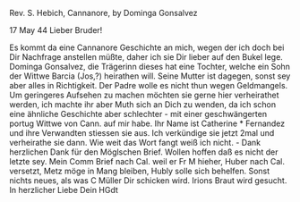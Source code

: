 Rev. S. Hebich, Cannanore, by Dominga Gonsalvez

 17 May 44
Lieber Bruder!

Es kommt da eine Cannanore Geschichte an mich, wegen der ich doch bei Dir Nachfrage anstellen müßte, daher ich sie Dir lieber auf den Bukel lege. Dominga Gonsalvez, die Trägerinn dieses hat eine Tochter, welche ein Sohn der Wittwe Barcia (Jos‚?) heirathen will. Seine Mutter ist dagegen, sonst sey aber alles in Richtigkeit. Der Padre wolle es nicht thun wegen Geldmangels. Um geringeres Aufsehen zu machen möchten sie gerne hier verheirathet werden, ich machte ihr aber Muth sich an Dich zu wenden, da ich schon eine ähnliche Geschichte aber schlechter - mit einer geschwängerten portug Wittwe von Cann. auf mir habe. Ihr Name ist Catherine <Fernandez>* Fernandez und ihre Verwandten stiessen sie aus. Ich verkündige sie jetzt 2mal und verheirathe sie dann. Wie weit das Wort fangt weiß ich nicht. - Dank herzlichen Dank für den Möglschen Brief. Wollen hoffen daß es nicht der letzte sey. Mein Comm Brief nach Cal. weil er Fr M hieher, Huber nach Cal. versetzt, Metz möge in Mang bleiben, Hubly solle sich behelfen. Sonst nichts neues, als was C Müller Dir schicken wird. Irions Braut wird gesucht.  In herzlicher Liebe
 Dein HGdt

